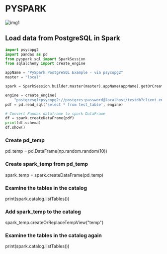 # PYSPARK
![img1](https://i.gaw.to/vehicles/photos/40/28/402841-2022-chevrolet-spark.jpg?640x400)
## Load data from PostgreSQL in Spark

```py
import psycopg2
import pandas as pd
from pyspark.sql import SparkSession
from sqlalchemy import create_engine

appName = "PySpark PostgreSQL Example - via psycopg2"
master = "local"

spark = SparkSession.builder.master(master).appName(appName).getOrCreate()

engine = create_engine(
    "postgresql+psycopg2://postgres:password@localhost/testdb?client_encoding=utf8")
pdf = pd.read_sql('select * from test_table', engine)

# Convert Pandas dataframe to spark DataFrame
df = spark.createDataFrame(pdf)
print(df.schema)
df.show()
```


### Create pd_temp
pd_temp = pd.DataFrame(np.random.random(10))

### Create spark_temp from pd_temp
spark_temp = spark.createDataFrame(pd_temp)

### Examine the tables in the catalog
print(spark.catalog.listTables())

### Add spark_temp to the catalog
spark_temp.createOrReplaceTempView("temp")

### Examine the tables in the catalog again
print(spark.catalog.listTables())
